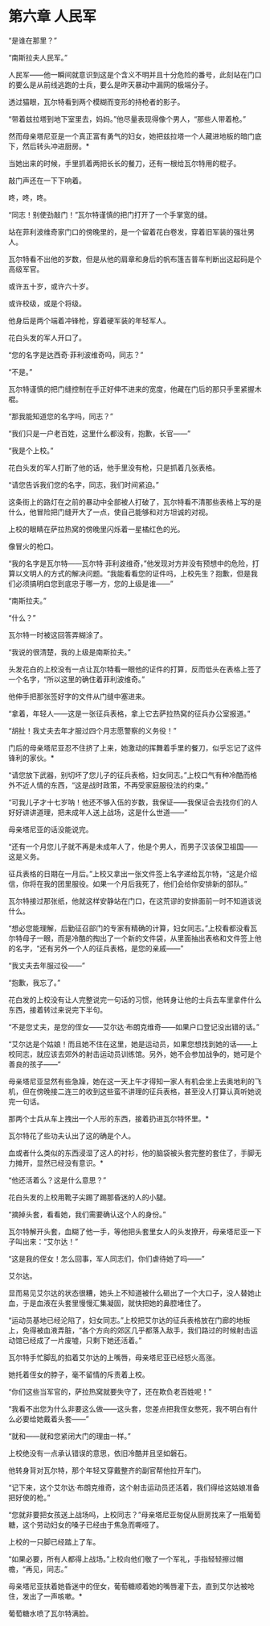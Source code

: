 # 第六章 人民军





“是谁在那里？”

“南斯拉夫人民军。”

人民军——他一瞬间就意识到这是个含义不明并且十分危险的番号，此刻站在门口的要么是从前线逃跑的士兵，要么是昨天暴动中漏网的极端分子。

透过猫眼，瓦尔特看到两个模糊而变形的持枪者的影子。

“带着兹拉塔到地下室里去，妈妈。”他尽量表现得像个男人，“那些人带着枪。”

然而母亲塔尼亚是一个真正富有勇气的妇女，她把兹拉塔一个人藏进地板的暗门底下，然后转头冲进厨房。*

当她出来的时候，手里抓着两把长长的餐刀，还有一根给瓦尔特用的棍子。

敲门声还在一下下响着。

咚，咚，咚。

“同志！别使劲敲门！”瓦尔特谨慎的把门打开了一个手掌宽的缝。

站在菲利波维奇家门口的傍晚里的，是一个留着花白卷发，穿着旧军装的强壮男人。

瓦尔特看不出他的岁数，但是从他的肩章和身后的帆布篷吉普车判断出这起码是个高级军官。

或许五十岁，或许六十岁。

或许校级，或是个将级。

他身后是两个端着冲锋枪，穿着硬军装的年轻军人。

花白头发的军人开口了。

“您的名字是达西奇·菲利波维奇吗，同志？”

“不是。”

瓦尔特谨慎的把门缝控制在手正好伸不进来的宽度，他藏在门后的那只手里紧握木棍。

“那我能知道您的名字吗，同志？”

“我们只是一户老百姓，这里什么都没有，抱歉，长官——”

“我是个上校。”

花白头发的军人打断了他的话，他手里没有枪，只是抓着几张表格。

“请您告诉我们您的名字，同志，我们时间紧迫。”

这条街上的路灯在之前的暴动中全部被人打破了，瓦尔特看不清那些表格上写的是什么，他冒险把门缝开大了一点，使自己能够和对方坦诚的对视。

上校的眼睛在萨拉热窝的傍晚里闪烁着一星橘红色的光。

像冒火的枪口。

“我的名字是瓦尔特——瓦尔特·菲利波维奇，”他发现对方并没有预想中的危险，打算以文明人的方式的解决问题。“我能看看您的证件吗，上校先生？抱歉，但是我们必须搞明白您到底忠于哪一方，您的上级是谁——”

“南斯拉夫。”

“什么？”

瓦尔特一时被这回答弄糊涂了。

“我说的很清楚，我的上级是南斯拉夫。”

头发花白的上校没有一点让瓦尔特看一眼他的证件的打算，反而低头在表格上签了一个名字，“所以这里的确住着菲利波维奇。”

他伸手把那张签好字的文件从门缝中塞进来。

“拿着，年轻人——这是一张征兵表格，拿上它去萨拉热窝的征兵办公室报道。”

“胡扯！我丈夫去年才服过四个月志愿警察的义务役！”

门后的母亲塔尼亚忍不住挤了上来，她激动的挥舞着手里的餐刀，似乎忘记了这件锋利的家伙。*

“请您放下武器，别切坏了您儿子的征兵表格，妇女同志。”上校口气有种冷酷而格外不近人情的东西，“这是战时政策，不再受家庭服役法的约束。”

“可我儿子才十七岁呐！他还不够入伍的岁数，我保证——我保证会去找你们的人好好讲讲道理，把未成年人送上战场，这是什么世道——”

母亲塔尼亚的话没能说完。

“还有一个月您儿子就不再是未成年人了，他是个男人，而男子汉该保卫祖国——这是义务。

 征兵表格的日期在一月后。”上校又拿出一张文件签上名字递给瓦尔特，“这是介绍信，你将在我的团里服役。如果一个月后我死了，他们会给你安排新的部队。”

瓦尔特接过那张纸，他就这样安静站在门口，在这荒谬的安排面前一时不知道该说什么。

“想必您能理解，后勤征召部门的专家有精确的计算，妇女同志。”上校看都没看瓦尔特母子一眼，而是冷酷的掏出了一个新的文件袋，从里面抽出表格和文件签上他的名字，“还有另外一个人的征兵表格，是您的亲戚——”

“我丈夫去年服过役——”

“抱歉，我忘了。”

花白发的上校没有让人完整说完一句话的习惯，他转身让他的士兵去车里拿件什么东西，接着转过来说完下半句。

“不是您丈夫，是您的侄女——艾尔达·布朗克维奇——如果户口登记没出错的话。”

“艾尔达是个姑娘！而且她不住在这里，她是运动员，如果您想找到她的话——上校同志，就应该去郊外的射击运动员训练馆。另外，她不会参加战争的，她可是个善良的孩子——”

母亲塔尼亚显然有些急躁，她在这一天上午才得知一家人有机会坐上去奥地利的飞机，但在傍晚接二连三的收到这些蛮不讲理的征兵表格，甚至没人打算认真听她说完一句话。

那两个士兵从车上拽出一个人形的东西，接着扔进瓦尔特怀里。*

瓦尔特花了些功夫认出了这的确是个人。

血或者什么类似的东西浸湿了这人的衬衫，他的脑袋被头套完整的套住了，手脚无力摊开，显然已经没有意识。*

“他还活着么？这是什么意思？”

花白头发的上校用靴子尖踢了踢那昏迷的人的小腿。

“摘掉头套，看看她，我们需要确认这个人的身份。”

瓦尔特解开头套，血糊了他一手，等他把头套里女人的头发撩开，母亲塔尼亚一下子叫出来：“艾尔达！”

“这是我的侄女！怎么回事，军人同志们，你们虐待她了吗——”

艾尔达。

显而易见艾尔达的状态很糟，她头上不知道被什么砸出了一个大口子，没人替她止血，于是血液在头套里慢慢汇集凝固，就快把她的鼻腔堵住了。

“运动员基地已经沦陷了，妇女同志。”上校把艾尔达的征兵表格放在门廊的地板上，免得被血液弄脏，“各个方向的郊区几乎都落入敌手，我们路过的时候射击运动馆已经成了一片废墟，只剩下她还活着。”

瓦尔特手忙脚乱的掐着艾尔达的上嘴唇，母亲塔尼亚已经怒火高涨。

她托着侄女的脖子，毫不留情的斥责着上校。

“你们这些当军官的，萨拉热窝就要失守了，还在欺负老百姓呢！”

“我看不出您为什么非要这么做——这头套，您差点把我侄女憋死，我不明白有什么必要给她戴着头套——”

“就和——就和您紧闭大门的理由一样。”

上校绝没有一点承认错误的意思，依旧冷酷并且坚如磐石。

他转身背对瓦尔特，那个年轻又穿戴整齐的副官帮他拉开车门。

“记下来，这个艾尔达·布朗克维奇，这个射击运动员还活着，我们得给这姑娘准备把好使的枪。”

“您就非要把女孩送上战场吗，上校同志？”母亲塔尼亚匆促从厨房找来了一瓶葡萄糖，这个劳动妇女的嗓子已经由于焦急而嘶哑了。

上校的一只脚已经踏上了车。

“如果必要，所有人都得上战场。”上校向他们敬了一个军礼，手指轻轻擦过帽檐，“再见，同志。”

母亲塔尼亚扶着她昏迷中的侄女，葡萄糖顺着她的嘴唇灌下去，直到艾尔达被呛住，发出了一声咳嗽。*

葡萄糖水喷了瓦尔特满脸。